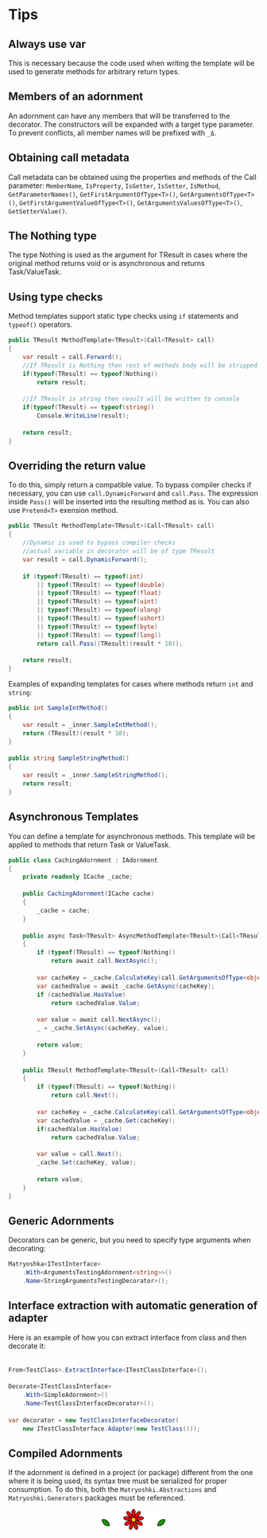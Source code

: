 ﻿# Tips

## Always use var

This is necessary because the code used when writing the template will be used to generate methods for arbitrary return types.

## Members of an adornment

An adornment can have any members that will be transferred to the decorator. The constructors will be expanded with a target type parameter. To prevent conflicts, all member names will be prefixed with `_Δ`.

## Obtaining call metadata
Call metadata can be obtained using the properties and methods of the Call parameter: `MemberName`, `IsProperty`, `IsGetter`, `IsSetter`, `IsMethod`, `GetParameterNames()`, `GetFirstArgumentOfType<T>()`, `GetArgumentsOfType<T>()`, `GetFirstArgumentValueOfType<T>()`, `GetArgumentsValuesOfType<T>()`, `GetSetterValue()`.

## The Nothing type

The type Nothing is used as the argument for TResult in cases where the original method returns void or is asynchronous and returns Task/ValueTask.

## Using type checks

Method templates support static type checks using `if` statements and `typeof()` operators.

```C#
public TResult MethodTemplate<TResult>(Call<TResult> call)
{
    var result = call.Forward();
    //If TResult is Nothing then rest of methods body will be stripped away
    if(typeof(TResult) == typeof(Nothing))
        return result;

    //If TResult is string then result will be written to console
    if(typeof(TResult) == typeof(string))
        Console.WriteLine(result);

    return result;
}
```

## Overriding the return value
To do this, simply return a compatible value. To bypass compiler checks if necessary, you can use `call.DynamicForward` and `call.Pass`. The expression inside `Pass()` will be inserted into the resulting method as is. You can also use `Pretend<T>` exension method.

```C#
public TResult MethodTemplate<TResult>(Call<TResult> call)
{
    //Dynamic is used to bypass compiler checks
    //actual variable in decorator will be of type TResult
    var result = call.DynamicForward();

    if (typeof(TResult) == typeof(int)
        || typeof(TResult) == typeof(double)
        || typeof(TResult) == typeof(float)
        || typeof(TResult) == typeof(uint)
        || typeof(TResult) == typeof(ulong)
        || typeof(TResult) == typeof(ushort)
        || typeof(TResult) == typeof(byte)
        || typeof(TResult) == typeof(long))
        return call.Pass((TResult)(result * 10));

    return result;
}
```

Examples of expanding templates for cases where methods return `int` and `string`:

```C#
public int SampleIntMethod()
{
    var result = _inner.SampleIntMethod();
    return (TResult)(result * 10);
}

public string SampleStringMethod()
{
    var result = _inner.SampleStringMethod();
    return result;
}
```

## Asynchronous Templates
You can define a template for asynchronous methods. This template will be applied to methods that return Task or ValueTask.
```C#
public class CachingAdornment : IAdornment
{
    private readonly ICache _cache;

    public CachingAdornment(ICache cache)
    {
        _cache = cache;
    }

    public async Task<TResult> AsyncMethodTemplate<TResult>(Call<TResult> call)
    {
        if (typeof(TResult) == typeof(Nothing))
            return await call.NextAsync();

        var cacheKey = _cache.CalculateKey(call.GetArgumentsOfType<object>());
        var cachedValue = await _cache.GetAsync(cacheKey);
        if (cachedValue.HasValue)
            return cachedValue.Value;

        var value = await call.NextAsync();
        _ = _cache.SetAsync(cacheKey, value);

        return value;
    }

    public TResult MethodTemplate<TResult>(Call<TResult> call)
    {
        if (typeof(TResult) == typeof(Nothing))
            return call.Next();

        var cacheKey = _cache.CalculateKey(call.GetArgumentsOfType<object>());
        var cachedValue = _cache.Get(cacheKey);
        if(cachedValue.HasValue)
            return cachedValue.Value;

        var value = call.Next();
        _cache.Set(cacheKey, value);

        return value;
    }
}
```

## Generic Adornments
Decorators can be generic, but you need to specify type arguments when decorating:
```C#
Matryoshka<ITestInterface>
    .With<ArgumentsTestingAdornment<string>>()
    .Name<StringArgumentsTestingDecorator>();
```

## Interface extraction with automatic generation of adapter
Here is an example of how you can extract interface from class and then decorate it:
```C#

From<TestClass>.ExtractInterface<ITestClassInterface>();

Decorate<ITestClassInterface>
    .With<SimpleAdornment>()
    .Name<TestClassInterfaceDecorator>();

var decorator = new TestClassInterfaceDecorator(
    new ITestClassInterface.Adapter(new TestClass()));
```

## Compiled Adornments
If the adornment is defined in a project (or package) different from the one where it is being used, its syntax tree must be serialized for proper consumption. To do this, both the `Matryoshki.Abstractions` and `Matryoshki.Generators` packages must be referenced.

<p align="center">
<img width="128" src="assets/footer.png"/>
</p>
